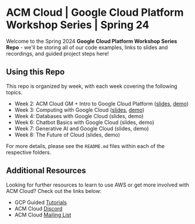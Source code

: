 # ACM Cloud | Google Cloud Platform Workshop Series | Spring 24

Welcome to the Spring 2024 **Google Cloud Platform Workshop Series Repo** - we'll be storing all of our code examples, links to slides and recordings, and guided project steps here!

## Using this Repo
This repo is organized by week, with each week covering the following topics. 
* Week 2: ACM Cloud GM + Intro to Google Cloud Platform ([slides](https://docs.google.com/presentation/d/1QE4Qz-GP_z6Mt59CEw0Rc1X3a-47V5DloO1q1unIXX0/edit?usp=sharing), [demo](https://github.com/uclaacm/acmcloud-gcp-s24/tree/main/Intro-To-GCP))
* Week 3: Computing with Google Cloud ([slides](https://docs.google.com/presentation/d/13FS2Wt6Tyi-c4o8FG98d0Z0wv8PuQuAKnh6DeBW2ndA/edit?usp=sharing), [demo](https://github.com/uclaacm/acmcloud-gcp-s24/tree/main/Virtual-Compute)) 
* Week 4: Databases with Google Cloud (slides, demo)
* Week 6: Chatbot Basics with Google Cloud  (slides, demo)
* Week 7: Generative AI and Google Cloud (slides, demo)
* Week 8: The Future of Cloud (slides, demo)

For more details, please see the `README.md` files within each of the respective folders.
## Additional Resources
Looking for further resources to learn to use AWS or get more involved with ACM Cloud? Check out the links below:

* GCP Guided [Tutorials](https://cloud.google.com/docs/tutorials)
* ACM Cloud [Discord](https://discord.gg/G8vUdQb4)
* ACM Cloud [Mailing List](https://tinyurl.com/acmcloud)
